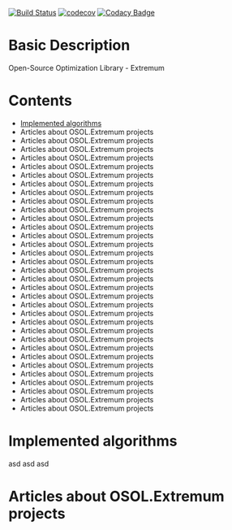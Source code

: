 [![Build Status](https://travis-ci.org/wol4aravio/OSOL.Extremum.svg?branch=master)](https://travis-ci.org/wol4aravio/OSOL.Extremum.svg?branch=master)
[![codecov](https://codecov.io/gh/wol4aravio/OSOL.Extremum/branch/master/graph/badge.svg)](https://codecov.io/gh/wol4aravio/OSOL.Extremum)
[![Codacy Badge](https://api.codacy.com/project/badge/Grade/6d29733e0b2d4faea9b99306ecff0f91)](https://www.codacy.com/app/wol4aravio/OSOL.Extremum?utm_source=github.com&amp;utm_medium=referral&amp;utm_content=wol4aravio/OSOL.Extremum&amp;utm_campaign=Badge_Grade)

# Basic Description
Open-Source Optimization Library - Extremum

# Contents
* [Implemented algorithms](#implemented-algorithms)
* Articles about OSOL.Extremum projects
* Articles about OSOL.Extremum projects
* Articles about OSOL.Extremum projects
* Articles about OSOL.Extremum projects
* Articles about OSOL.Extremum projects
* Articles about OSOL.Extremum projects
* Articles about OSOL.Extremum projects
* Articles about OSOL.Extremum projects
* Articles about OSOL.Extremum projects
* Articles about OSOL.Extremum projects
* Articles about OSOL.Extremum projects
* Articles about OSOL.Extremum projects
* Articles about OSOL.Extremum projects
* Articles about OSOL.Extremum projects
* Articles about OSOL.Extremum projects
* Articles about OSOL.Extremum projects
* Articles about OSOL.Extremum projects
* Articles about OSOL.Extremum projects
* Articles about OSOL.Extremum projects
* Articles about OSOL.Extremum projects
* Articles about OSOL.Extremum projects
* Articles about OSOL.Extremum projects
* Articles about OSOL.Extremum projects
* Articles about OSOL.Extremum projects
* Articles about OSOL.Extremum projects
* Articles about OSOL.Extremum projects
* Articles about OSOL.Extremum projects
* Articles about OSOL.Extremum projects
* Articles about OSOL.Extremum projects
* Articles about OSOL.Extremum projects
* Articles about OSOL.Extremum projects
* Articles about OSOL.Extremum projects
* Articles about OSOL.Extremum projects


# Implemented algorithms
asd
asd
asd

# Articles about OSOL.Extremum projects
